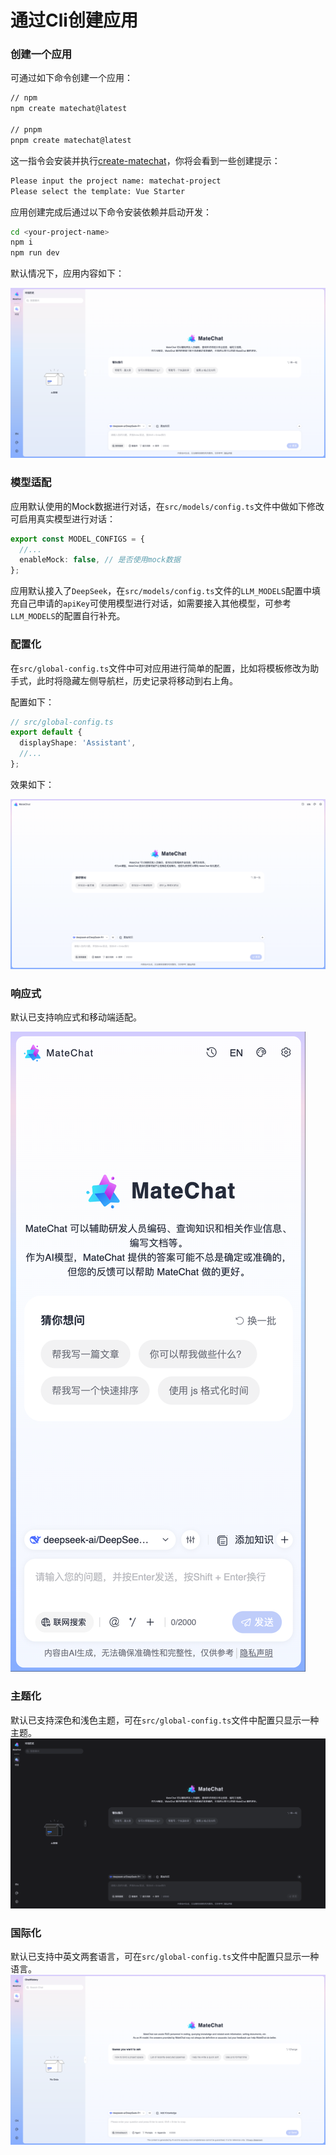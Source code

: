 # 通过Cli创建应用

### 创建一个应用

可通过如下命令创建一个应用：

```bash
// npm
npm create matechat@latest

// pnpm
pnpm create matechat@latest
```

这一指令会安装并执行[create-matechat](https://gitcode.com/DevCloudFE/MateChat/tree/dev/packages/create-matechat)，你将会看到一些创建提示：

```bash
Please input the project name: matechat-project
Please select the template: Vue Starter
```

应用创建完成后通过以下命令安装依赖并启动开发：

```bash
cd <your-project-name>
npm i
npm run dev
```

默认情况下，应用内容如下：

![example](../public/cli-template1.png)

### 模型适配

应用默认使用的Mock数据进行对话，在`src/models/config.ts`文件中做如下修改可启用真实模型进行对话：

```ts
export const MODEL_CONFIGS = {
  //...
  enableMock: false, // 是否使用mock数据
};
```

应用默认接入了`DeepSeek`，在`src/models/config.ts`文件的`LLM_MODELS`配置中填充自己申请的`apiKey`可使用模型进行对话，如需要接入其他模型，可参考`LLM_MODELS`的配置自行补充。

### 配置化

在`src/global-config.ts`文件中可对应用进行简单的配置，比如将模板修改为助手式，此时将隐藏左侧导航栏，历史记录将移动到右上角。

配置如下：

```ts
// src/global-config.ts
export default {
  displayShape: 'Assistant',
  //...
};
```

效果如下：

![example](../public/cli-template2.png)

### 响应式

默认已支持响应式和移动端适配。

![example](../public/cli-template3.png)

### 主题化

默认已支持深色和浅色主题，可在`src/global-config.ts`文件中配置只显示一种主题。
![example](../public/cli-template4.png)

### 国际化

默认已支持中英文两套语言，可在`src/global-config.ts`文件中配置只显示一种语言。
![example](../public/cli-template5.png)
